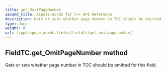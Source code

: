 ```yaml
---
title: get_OmitPageNumber
second_title: Aspose.Words for C++ API Reference
description: Gets or sets whether page number in TOC should be omitted for this field. 
type: docs
weight: 0
url: /cpp/aspose.words.fields/fieldtc/get_omitpagenumber/
---
```

## FieldTC.get_OmitPageNumber method


Gets or sets whether page number in TOC should be omitted for this field. 

